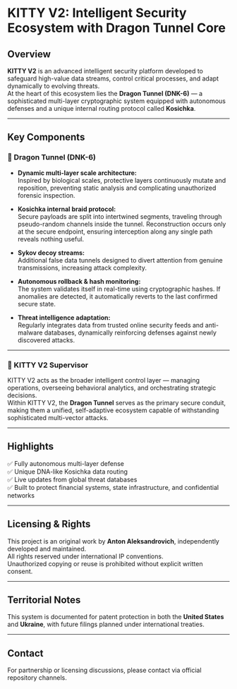 # KITTY V2: Intelligent Security Ecosystem with Dragon Tunnel Core

## Overview

**KITTY V2** is an advanced intelligent security platform developed to safeguard high-value data streams, control critical processes, and adapt dynamically to evolving threats.  
At the heart of this ecosystem lies the **Dragon Tunnel (DNK-6)** — a sophisticated multi-layer cryptographic system equipped with autonomous defenses and a unique internal routing protocol called **Kosichka**.

---

## Key Components

### 🐉 Dragon Tunnel (DNK-6)
- **Dynamic multi-layer scale architecture:**  
  Inspired by biological scales, protective layers continuously mutate and reposition, preventing static analysis and complicating unauthorized forensic inspection.

- **Kosichka internal braid protocol:**  
  Secure payloads are split into intertwined segments, traveling through pseudo-random channels inside the tunnel. Reconstruction occurs only at the secure endpoint, ensuring interception along any single path reveals nothing useful.

- **Sykov decoy streams:**  
  Additional false data tunnels designed to divert attention from genuine transmissions, increasing attack complexity.

- **Autonomous rollback & hash monitoring:**  
  The system validates itself in real-time using cryptographic hashes. If anomalies are detected, it automatically reverts to the last confirmed secure state.

- **Threat intelligence adaptation:**  
  Regularly integrates data from trusted online security feeds and anti-malware databases, dynamically reinforcing defenses against newly discovered attacks.

---

### 🧠 KITTY V2 Supervisor
KITTY V2 acts as the broader intelligent control layer — managing operations, overseeing behavioral analytics, and orchestrating strategic decisions.  
Within KITTY V2, the **Dragon Tunnel** serves as the primary secure conduit, making them a unified, self-adaptive ecosystem capable of withstanding sophisticated multi-vector attacks.

---

## Highlights
✅ Fully autonomous multi-layer defense  
✅ Unique DNA-like Kosichka data routing  
✅ Live updates from global threat databases  
✅ Built to protect financial systems, state infrastructure, and confidential networks

---

## Licensing & Rights
This project is an original work by **Anton Aleksandrovich**, independently developed and maintained.  
All rights reserved under international IP conventions.  
Unauthorized copying or reuse is prohibited without explicit written consent.

---

## Territorial Notes
This system is documented for patent protection in both the **United States** and **Ukraine**, with future filings planned under international treaties.

---

## Contact
For partnership or licensing discussions, please contact via official repository channels.
